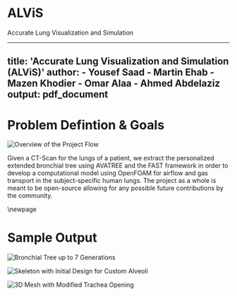 # ALViS
Accurate Lung Visualization and Simulation

---
title: 'Accurate Lung Visualization and Simulation (ALViS)'
author:
    - Yousef Saad
    - Martin Ehab
    - Mazen Khodier
    - Omar Alaa
    - Ahmed Abdelaziz
output: pdf_document
---

# Problem Defintion & Goals

![Overview of the Project Flow](https://github.com/yousefsaad0/ALViS/blob/main/figures/PFlow.png)

Given a CT-Scan for the lungs of a patient, we extract the personalized extended bronchial tree using AVATREE and the FAST framework in order to develop a computational model using OpenFOAM for airflow and gas transport in the subject-specific human lungs. The project as a whole is meant to be open-source allowing for any possible future contributions by the community.

\newpage

# Sample Output

![Bronchial Tree up to 7 Generations](https://github.com/yousefsaad0/ALViS/blob/main/figures/7.png)

![Skeleton with Initial Design for Custom Alveoli](https://github.com/yousefsaad0/ALViS/blob/main/figures/alveolae_locations04.png)

![3D Mesh with Modified Trachea Opening](https://github.com/yousefsaad0/ALViS/blob/main/figures/trachea_entrance_open01.png)



